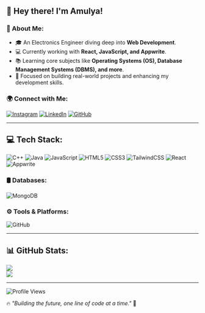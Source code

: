 ## 👋 Hey there! I'm Amulya!

### 🚀 About Me:
- 🎓 An Electronics Engineer diving deep into **Web Development**.
- 💻 Currently working with **React, JavaScript, and Appwrite**.
- 📚 Learning core subjects like **Operating Systems (OS), Database Management Systems (DBMS), and more**.
- 🚀 Focused on building real-world projects and enhancing my development skills.

### 🌍 Connect with Me:
[![Instagram](https://img.shields.io/badge/Instagram-%23E4405F.svg?style=for-the-badge&logo=Instagram&logoColor=white)](https://instagram.com/amulyaratna.1) 
[![LinkedIn](https://img.shields.io/badge/LinkedIn-%230077B5.svg?style=for-the-badge&logo=linkedin&logoColor=white)](https://linkedin.com/in/helloAmulya) 
[![GitHub](https://img.shields.io/badge/GitHub-%23121011.svg?style=for-the-badge&logo=github&logoColor=white)](https://github.com/helloAmulya)

---

## 💻 Tech Stack:

![C++](https://img.shields.io/badge/C++-%2300599C.svg?style=for-the-badge&logo=c%2B%2B&logoColor=white) 
![Java](https://img.shields.io/badge/Java-%23ED8B00.svg?style=for-the-badge&logo=openjdk&logoColor=white) 
![JavaScript](https://img.shields.io/badge/JavaScript-%23F7DF1E.svg?style=for-the-badge&logo=javascript&logoColor=black) 
![HTML5](https://img.shields.io/badge/HTML5-%23E34F26.svg?style=for-the-badge&logo=html5&logoColor=white) 
![CSS3](https://img.shields.io/badge/CSS3-%231572B6.svg?style=for-the-badge&logo=css3&logoColor=white) 
![TailwindCSS](https://img.shields.io/badge/TailwindCSS-%2306B6D4.svg?style=for-the-badge&logo=tailwind-css&logoColor=white)
![React](https://img.shields.io/badge/React-%2361DAFB.svg?style=for-the-badge&logo=react&logoColor=black)
![Appwrite](https://img.shields.io/badge/Appwrite-%23F02E65.svg?style=for-the-badge&logo=appwrite&logoColor=white)

### 🛢 Databases:
![MongoDB](https://img.shields.io/badge/MongoDB-%234ea94b.svg?style=for-the-badge&logo=mongodb&logoColor=white)

### ⚙️ Tools & Platforms:
![GitHub](https://img.shields.io/badge/GitHub-%23121011.svg?style=for-the-badge&logo=github&logoColor=white) 

---

## 📊 GitHub Stats:
![](https://github-readme-stats.vercel.app/api?username=helloAmulya&theme=github_dark&hide_border=false&include_all_commits=false&count_private=false)<br/>
![](https://github-readme-streak-stats.herokuapp.com/?user=helloAmulya&theme=github_dark&hide_border=false)<br/>

---

![Profile Views](https://visitcount.itsvg.in/api?id=helloAmulya&icon=0&color=9)

🔥 _"Building the future, one line of code at a time."_ 🚀

